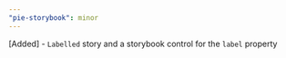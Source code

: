 ```yaml
---
"pie-storybook": minor
---
```


[Added] - `Labelled` story and a storybook control for the `label` property
